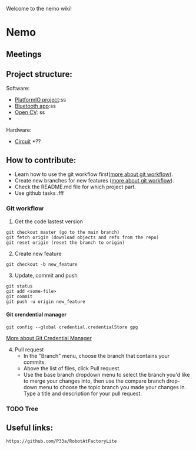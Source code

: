 Welcome to the nemo wiki!

# Nemo

## Meetings

## Project structure:

Software:
* [PlatformIO project](sofware/pio_project/README.md):ss
* [Bluetooth app](software/bluetooth_app/README.md):ss
* [Open CV](/software/OpenCV//README.md): ss
*
Hardware:
* [Circuit](hardware/circuit/README.md)
*??

## How to contribute:
* Learn how to use the git workflow first([more about git workflow](###-git-workflow)).
* Create new branches for new features ([more about git workflow](###-git-workflow)).
* Check the README.md file for which project part.
* Use github tasks .fff

### Git workflow

1. Get the code lastest version
```
git checkout master (go to the main branch)
git fetch origin (download objects and refs from the repo)
git reset origin (reset the branch to origin)
```
2. Create new feature
```
git checkout -b new_feature
```
3. Update, commit and push
```
git status
git add <some-file>
git commit
git push -u origin new_feature
```
#### Git crendential manager
```
git config --global credential.credentialStore gpg
```
[More about Git Credential Manager](https://github.com/GitCredentialManager/)

4. Pull request <br>
    * In the "Branch" menu, choose the branch that contains your commits. 
    * Above the list of files, click Pull request. 
    * Use the base branch dropdown menu to select the branch you'd like to merge your changes into, then use the compare branch drop-down menu to choose the topic branch you made your changes in.
Type a title and description for your pull request.

### TODO Tree

## Useful links:
    https://github.com/P33a/RobotAtFactoryLite